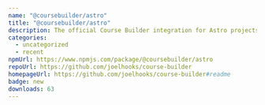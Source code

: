 ```yaml
---
name: "@coursebuilder/astro"
title: "@coursebuilder/astro"
description: The official Course Builder integration for Astro projects!
categories:
  - uncategorized
  - recent
npmUrl: https://www.npmjs.com/package/@coursebuilder/astro
repoUrl: https://github.com/joelhooks/course-builder
homepageUrl: https://github.com/joelhooks/course-builder#readme
badge: new
downloads: 63
---
```

